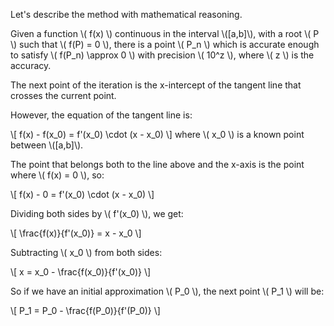 <p>Let's describe the method with mathematical reasoning.</p>

<p>Given a function \( f(x) \) continuous in the interval \([a,b]\), with a root \( P \) such that \( f(P) = 0 \), there is a point \( P_n \) which is accurate enough to satisfy \( f(P_n) \approx 0 \) with precision \( 10^z \), where \( z \) is the accuracy.</p>

<p>The next point of the iteration is the x-intercept of the tangent line that crosses the current point.</p>

<p>However, the equation of the tangent line is:</p>
\[
f(x) - f(x_0) = f'(x_0) \cdot (x - x_0)
\]
where \( x_0 \) is a known point between \([a,b]\).

<p>The point that belongs both to the line above and the x-axis is the point where \( f(x) = 0 \), so:</p>
\[
f(x) - 0 = f'(x_0) \cdot (x - x_0)
\]

<p>Dividing both sides by \( f'(x_0) \), we get:</p>
\[
\frac{f(x)}{f'(x_0)} = x - x_0
\]

<p>Subtracting \( x_0 \) from both sides:</p>
\[
x = x_0 - \frac{f(x_0)}{f'(x_0)}
\]

<p>So if we have an initial approximation \( P_0 \), the next point \( P_1 \) will be:</p>
\[
P_1 = P_0 - \frac{f(P_0)}{f'(P_0)}
\]

